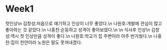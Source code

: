 # Week1
첫인상\n
김창성:처음으로 얘기하고 인상이 너무 좋았다.\n
나원호:개발에 관심이 많고 좋아하는 것 같았다.\n
나홍찬:순둥하고 성격이 좋아보였다.\n
\n
식사후 인상\n
김창성:역시 첫 인상만큼 성격이 좋다.\n
나원호:학교가 집 주변이라 아주 반가웠다.\n
나홍찬:집이 천안이라 노원은 말도 못꺼내겠다.
